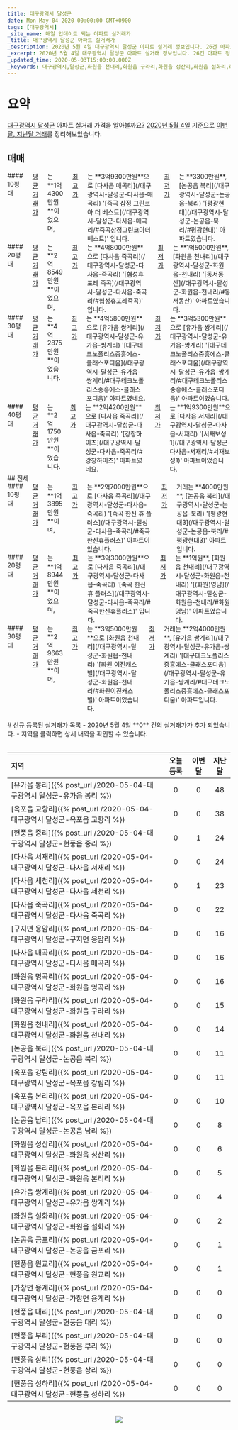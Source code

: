 ```yaml
---
title: 대구광역시 달성군
date: Mon May 04 2020 00:00:00 GMT+0900
tags: [대구광역시]
_site_name: 매일 업데이트 되는 아파트 실거래가
_title: 대구광역시 달성군 아파트 실거래가
_description: 2020년 5월 4일 대구광역시 달성군 아파트 실거래 정보입니다. 26건 아파트 정보가 있습니다.
_excerpt: 2020년 5월 4일 대구광역시 달성군 아파트 실거래 정보입니다. 26건 아파트 정보가 있습니다.
_updated_time: 2020-05-03T15:00:00.000Z
_keywords: 대구광역시,달성군,화원읍 천내리,화원읍 구라리,화원읍 성산리,화원읍 설화리,화원읍 명곡리,화원읍 본리리,논공읍 남리,논공읍 북리,다사읍 서재리,다사읍 세천리,다사읍 죽곡리,다사읍 매곡리,유가읍 봉리,옥포읍 교항리,옥포읍 강림리,옥포읍 본리리,현풍읍 상리,현풍읍 중리,현풍읍 원교리,구지면 응암리,유가읍 쌍계리,현풍읍 부리,가창면 용계리,논공읍 금포리,현풍읍 대리,현풍읍 성하리
---
```



# 요약
<ins>대구광역시 달성군</ins> 아파트 실거래 가격을 알아볼까요? <ins>2020년 5월 4일</ins> 기준으로 <ins>이번달, 지난달 거래</ins>를 정리해보았습니다.

## 매매
<div class="container">
<div class="six columns" markdown="1">
#### 10평대
<ins>평균 거래가</ins>는 **1억4300만원**이었으며, <ins>최고가</ins>는 **3억9300만원**으로 [다사읍 매곡리](/대구광역시-달성군-다사읍-매곡리) '[죽곡 삼정 그린코아 더 베스트](/대구광역시-달성군-다사읍-매곡리/#죽곡삼정그린코아더베스트)' 입니다. <ins>최저가</ins>는 **3300만원**, [논공읍 북리](/대구광역시-달성군-논공읍-북리) '[평광현대](/대구광역시-달성군-논공읍-북리/#평광현대)' 아파트였습니다.
</div>
<div class="six columns" markdown="1">
#### 20평대
<ins>평균 거래가</ins>는 **2억8549만원**이었으며, <ins>최고가</ins>는 **4억8000만원**으로 [다사읍 죽곡리](/대구광역시-달성군-다사읍-죽곡리) '[협성휴포레 죽곡](/대구광역시-달성군-다사읍-죽곡리/#협성휴포레죽곡)' 입니다. <ins>최저가</ins>는 **1억5000만원**, [화원읍 천내리](/대구광역시-달성군-화원읍-천내리) '[동서동산](/대구광역시-달성군-화원읍-천내리/#동서동산)' 아파트였습니다.
</div>
</div>
<div class="container">
<div class="six columns" markdown="1">
#### 30평대
<ins>평균 거래가</ins>는 **4억2875만원**이었습니다. <ins>최고가</ins>는 **4억5800만원**으로 [유가읍 쌍계리](/대구광역시-달성군-유가읍-쌍계리) '[대구테크노폴리스중흥에스-클래스포디움](/대구광역시-달성군-유가읍-쌍계리/#대구테크노폴리스중흥에스-클래스포디움)' 아파트였네요. <ins>최저가</ins>는 **3억5300만원**으로 [유가읍 쌍계리](/대구광역시-달성군-유가읍-쌍계리) '[대구테크노폴리스중흥에스-클래스포디움](/대구광역시-달성군-유가읍-쌍계리/#대구테크노폴리스중흥에스-클래스포디움)' 아파트이었습니다.
</div>
<div class="six columns" markdown="1">
#### 40평대
<ins>평균 거래가</ins>는 **2억1750만원**이었습니다. <ins>최고가</ins>는 **2억4200만원**으로 [다사읍 죽곡리](/대구광역시-달성군-다사읍-죽곡리) '[강창하이츠](/대구광역시-달성군-다사읍-죽곡리/#강창하이츠)' 아파트였네요. <ins>최저가</ins>는 **1억9300만원**으로 [다사읍 서재리](/대구광역시-달성군-다사읍-서재리) '[서재보성1](/대구광역시-달성군-다사읍-서재리/#서재보성1)' 아파트이었습니다.
</div>
</div>
## 전세
<div class="container">
<div class="six columns" markdown="1">
#### 10평대
<ins>평균 거래가</ins>는 **1억3895만원**이며, <ins>최고가</ins>는 **2억7000만원**으로 [다사읍 죽곡리](/대구광역시-달성군-다사읍-죽곡리) '[죽곡 한신 휴 플러스](/대구광역시-달성군-다사읍-죽곡리/#죽곡한신휴플러스)' 아파트이었습니다. <ins>최저가</ins> 거래는 **4000만원**, [논공읍 북리](/대구광역시-달성군-논공읍-북리) '[평광현대3](/대구광역시-달성군-논공읍-북리/#평광현대3)' 아파트입니다.
</div>
<div class="six columns" markdown="1">
#### 20평대
<ins>평균 거래가</ins>는 **1억8944만원**이었으며, <ins>최고가</ins>는 **3억3000만원**으로 [다사읍 죽곡리](/대구광역시-달성군-다사읍-죽곡리) '[죽곡 한신 휴 플러스](/대구광역시-달성군-다사읍-죽곡리/#죽곡한신휴플러스)' 입니다. <ins>최저가</ins>는 **1억원**, [화원읍 천내리](/대구광역시-달성군-화원읍-천내리) '[(화원)영남](/대구광역시-달성군-화원읍-천내리/#화원영남)' 아파트였습니다.
</div>
</div>
<div class="container">
<div class="twelve columns" markdown="1">
#### 30평대
<ins>평균 거래가</ins>는 **2억9663만원**이며, <ins>최고가</ins>는 **3억5000만원**으로 [화원읍 천내리](/대구광역시-달성군-화원읍-천내리) '[화원 이진캐스빌](/대구광역시-달성군-화원읍-천내리/#화원이진캐스빌)' 아파트이었습니다. <ins>최저가</ins> 거래는 **2억4000만원**, [유가읍 쌍계리](/대구광역시-달성군-유가읍-쌍계리) '[대구테크노폴리스중흥에스-클래스포디움](/대구광역시-달성군-유가읍-쌍계리/#대구테크노폴리스중흥에스-클래스포디움)' 아파트입니다.
</div>
</div>


<br>
# 신규 등록된 실거래가 목록
- 2020년 5월 4일 **0** 건의 실거래가가 추가 되었습니다.
- 지역을 클릭하면 상세 내역을 확인할 수 있습니다.
<br><br>

| 지역 | 오늘 등록 | 이번달 | 지난달 |
|:---|:---:|:---:|:---:|
| [유가읍 봉리]({% post_url /2020-05-04-대구광역시 달성군-유가읍 봉리 %}) | 0 | 0 | 48|
| [옥포읍 교항리]({% post_url /2020-05-04-대구광역시 달성군-옥포읍 교항리 %}) | 0 | 0 | 38|
| [현풍읍 중리]({% post_url /2020-05-04-대구광역시 달성군-현풍읍 중리 %}) | 0 | 1 | 24|
| [다사읍 서재리]({% post_url /2020-05-04-대구광역시 달성군-다사읍 서재리 %}) | 0 | 0 | 24|
| [다사읍 세천리]({% post_url /2020-05-04-대구광역시 달성군-다사읍 세천리 %}) | 0 | 1 | 23|
| [다사읍 죽곡리]({% post_url /2020-05-04-대구광역시 달성군-다사읍 죽곡리 %}) | 0 | 0 | 22|
| [구지면 응암리]({% post_url /2020-05-04-대구광역시 달성군-구지면 응암리 %}) | 0 | 0 | 16|
| [다사읍 매곡리]({% post_url /2020-05-04-대구광역시 달성군-다사읍 매곡리 %}) | 0 | 0 | 16|
| [화원읍 명곡리]({% post_url /2020-05-04-대구광역시 달성군-화원읍 명곡리 %}) | 0 | 0 | 16|
| [화원읍 구라리]({% post_url /2020-05-04-대구광역시 달성군-화원읍 구라리 %}) | 0 | 0 | 15|
| [화원읍 천내리]({% post_url /2020-05-04-대구광역시 달성군-화원읍 천내리 %}) | 0 | 0 | 14|
| [논공읍 북리]({% post_url /2020-05-04-대구광역시 달성군-논공읍 북리 %}) | 0 | 0 | 11|
| [옥포읍 강림리]({% post_url /2020-05-04-대구광역시 달성군-옥포읍 강림리 %}) | 0 | 0 | 11|
| [옥포읍 본리리]({% post_url /2020-05-04-대구광역시 달성군-옥포읍 본리리 %}) | 0 | 0 | 10|
| [논공읍 남리]({% post_url /2020-05-04-대구광역시 달성군-논공읍 남리 %}) | 0 | 0 | 8|
| [화원읍 성산리]({% post_url /2020-05-04-대구광역시 달성군-화원읍 성산리 %}) | 0 | 0 | 6|
| [화원읍 본리리]({% post_url /2020-05-04-대구광역시 달성군-화원읍 본리리 %}) | 0 | 0 | 5|
| [유가읍 쌍계리]({% post_url /2020-05-04-대구광역시 달성군-유가읍 쌍계리 %}) | 0 | 0 | 4|
| [화원읍 설화리]({% post_url /2020-05-04-대구광역시 달성군-화원읍 설화리 %}) | 0 | 0 | 2|
| [논공읍 금포리]({% post_url /2020-05-04-대구광역시 달성군-논공읍 금포리 %}) | 0 | 0 | 1|
| [현풍읍 원교리]({% post_url /2020-05-04-대구광역시 달성군-현풍읍 원교리 %}) | 0 | 0 | 1|
| [가창면 용계리]({% post_url /2020-05-04-대구광역시 달성군-가창면 용계리 %}) | 0 | 0 | 0|
| [현풍읍 대리]({% post_url /2020-05-04-대구광역시 달성군-현풍읍 대리 %}) | 0 | 0 | 0|
| [현풍읍 부리]({% post_url /2020-05-04-대구광역시 달성군-현풍읍 부리 %}) | 0 | 0 | 0|
| [현풍읍 상리]({% post_url /2020-05-04-대구광역시 달성군-현풍읍 상리 %}) | 0 | 0 | 0|
| [현풍읍 성하리]({% post_url /2020-05-04-대구광역시 달성군-현풍읍 성하리 %}) | 0 | 0 | 0|

<p align="center"><br><img src="https://via.placeholder.com/700x120"><br></p>
